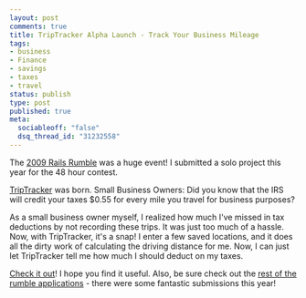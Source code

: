 ```yaml
--- 
layout: post
comments: true
title: TripTracker Alpha Launch - Track Your Business Mileage
tags: 
- business
- Finance
- savings
- taxes
- travel
status: publish
type: post
published: true
meta: 
  sociableoff: "false"
  dsq_thread_id: "31232558"
---
```

The [2009 Rails Rumble](http://www.railsrumble.com) was a huge event! I submitted a solo project this year for the 48 hour contest.

[TripTracker](http://www.triptrackerapp.com) was born. Small Business Owners: Did you know that the IRS will credit your taxes $0.55 for every mile you travel for business purposes?

As a small business owner myself, I realized how much I've missed in tax deductions by not recording these trips. It was just too much of a hassle. Now, with TripTracker, it's a snap! I enter a few saved locations, and it does all the dirty work of calculating the driving distance for me. Now, I can just let TripTracker tell me how much I should deduct on my taxes.

[Check it out](http://www.triptrackerapp.com)! I hope you find it useful. Also, be sure check out the [rest of the rumble applications](http://r09.railsrumble.com/teams) - there were some fantastic submissions this year!
